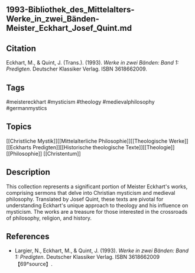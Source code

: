 ## 1993-Bibliothek_des_Mittelalters-Werke_in_zwei_Bänden-Meister_Eckhart_Josef_Quint.md

## Citation

Eckhart, M., & Quint, J. (Trans.). (1993). _Werke in zwei Bänden: Band 1:
Predigten_. Deutscher Klassiker Verlag. ISBN 3618662009.

## Tags

#meistereckhart #mysticism #theology #medievalphilosophy #germanmystics

## Topics

[[Christliche Mystik]][[Mittelalterliche Philosophie]][[Theologische Werke]][[Eckharts Predigten]][[Historische theologische Texte]][[Theologie]]
[[Philosophie]] [[Christentum]]

## Description

This collection represents a significant portion of Meister Eckhart's works,
comprising sermons that delve into Christian mysticism and medieval philosophy.
Translated by Josef Quint, these texts are pivotal for understanding Eckhart's
unique approach to theology and his influence on mysticism. The works are a
treasure for those interested in the crossroads of philosophy, religion, and
history.

## References

- Largier, N., Eckhart, M., & Quint, J. (1993). _Werke in zwei Bänden: Band 1:
  Predigten_. Deutscher Klassiker Verlag. ISBN 3618662009【69†source】.
